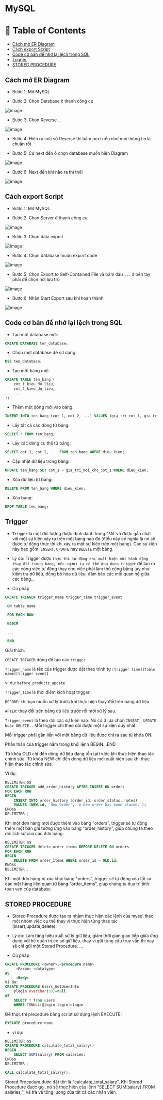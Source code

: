 # MySQL

# :notebook_with_decorative_cover: Table of Contents
- [Cách mở ER Diagram](#cách-mở-er-diagram)
- [Cách export Script](#Cách-export-Script)
- [Code cơ bản để nhớ lại lệch trong SQL](#Code-cơ-bản-để-nhớ-lại-lệch-trong-SQL) 
- [Trigger](#Trigger)
- [STORED PROCEDURE](#STORED-PROCEDURE)

## Cách mở ER Diagram

- Bước 1: Mở MySQL 

- Bước 2: Chọn Database ở thanh công cụ

![image](https://github.com/levietaqviet1/MySQL/assets/85175337/4aeee6d0-8d6a-4c0b-a416-50d9d063a62d)

- Bước 3: Chọn Reverse ...

![image](https://github.com/levietaqviet1/MySQL/assets/85175337/310b9e42-54bc-49e2-851e-522dda77674c)

- Bước 4: Hiện ra cửa sổ Reverse thì bấm next nếu như mọi thông tin là chuẩn rồi

- Bước 5: Cứ next đến ô chọn database muốn hiện Diagram

![image](https://github.com/levietaqviet1/MySQL/assets/85175337/da1b6c78-45d3-4848-9046-9af02547ce32)

- Bước 6: Next đến khi nào ra thì thôi

![image](https://github.com/levietaqviet1/MySQL/assets/85175337/694f3977-0664-4594-a297-1d9c496d963a)

## Cách export Script

- Bước 1: Mở MySQL 

- Bước 2: Chọn Server ở thanh công cụ

![image](https://github.com/levietaqviet1/MySQL/assets/85175337/38607f5f-5129-49c1-b601-8db9814ae4ad)

- Bước 3: Chọn data export

![image](https://github.com/levietaqviet1/MySQL/assets/85175337/43aafdc7-901f-46a2-a09d-25835cb74d0b)

- Bước 4: Chọn database muốn export code

![image](https://github.com/levietaqviet1/MySQL/assets/85175337/110ead5e-02f3-458a-a20a-e337b32f284d)

- Bước 5: Chọn Export to Self-Contained File và bấm dấu `...` ở bên tay phải để chọn nơi lưu trũ

![image](https://github.com/levietaqviet1/MySQL/assets/85175337/83f30ae6-d450-487e-9a5e-d9bd23e75010)

- Bước 6: Nhân Start Export sau khi hoàn thành

![image](https://github.com/levietaqviet1/MySQL/assets/85175337/f294963d-a265-43da-8007-86ed52d43db3)


## Code cơ bản để nhớ lại lệch trong SQL

- Tạo một database mới:

```sql
CREATE DATABASE ten_database;
```

- Chọn một database để sử dụng:

```sql
USE ten_database;
```

- Tạo một bảng mới:

```sql
CREATE TABLE ten_bang (
    cot_1_kieu_du_lieu,
    cot_2_kieu_du_lieu,
    ...
);
```

- Thêm một dòng mới vào bảng:

```sql
INSERT INTO ten_bang (cot_1, cot_2, ...) VALUES (gia_tri_cot_1, gia_tri_cot_2, ...);
```

- Lấy tất cả các dòng từ bảng:

```sql
SELECT * FROM ten_bang;
```
- Lấy các dòng cụ thể từ bảng:

```sql
SELECT cot_1, cot_2, ... FROM ten_bang WHERE dieu_kien;
```

- Cập nhật dữ liệu trong bảng:

```sql
UPDATE ten_bang SET cot_1 = gia_tri_moi_cho_cot_1 WHERE dieu_kien;
```

- Xóa dữ liệu từ bảng:

```sql
DELETE FROM ten_bang WHERE dieu_kien;
```

- Xóa bảng:

```sql
DROP TABLE ten_bang;
```

## Trigger 

- `Trigger` là một đối tượng được định danh trong `CSDL` và được gắn chặt với một sự kiện xảy ra trên một bảng nào đó 
(điều này có nghĩa là nó sẽ được tự động thực thi khi xảy ra một sự kiện trên một bảng). Các sự kiện này bao gồm: `INSERT`, `UPDATE` hay `DELETE` một bảng.

- Lý do: Trigger được `thực thi tự động khi xuất hiện một hành động thay đổi trong bảng, nên người ta có thể ứng dụng trigger` để tạo ra các công việc tự động thay cho việc phải làm thủ công bằng tay như: kiểm tra dữ liệu, đồng bộ hóa dữ liệu, đảm bảo các mối quan hệ giữa các bảng...

- Cú pháp

```sql
CREATE TRIGGER trigger_name trigger_time trigger_event

 ON table_name

 FOR EACH ROW

 BEGIN

 ...

 END
```

Giải thích:

`CREATE TRIGGER` dùng để tạo các `trigger`

`Trigger_name` là tên của trigger được đặt theo trình tự `[trigger time][table name][trigger event]`

ví dụ: `before_products_update`

`Trigger_time` là thời điểm kích hoạt trigger.

`BEFORE`: khi bạn muốn xử lý trước khi thực hiện thay đổi trên bảng dữ liệu.

`AFTER`: thay đổi trên bảng dữ liệu trước rồi mới xử lý sau.

`Trigger_event` là theo dõi các sự kiện nào. Nó có 3 lựa chọn `INSERT, UPDATE hoặc DELETE..` Mỗi trigger chỉ theo dõi được một sự kiện duy nhất.

Mỗi trigger phải gắn liền với một bảng dữ liệu được chỉ ra sau từ khóa ON.

Phần thân của trigger nằm trong khối lệnh BEGIN…END

Từ khóa OLD chỉ đến dòng dữ liệu đang tồn tại trước khi thực hiện thao tác chỉnh sửa. Từ khóa NEW chỉ đến dòng dữ liệu mới xuất hiện sau khi thực hiện thao tác chỉnh sửa.


Ví dụ:

```sql
DELIMITER $$
CREATE TRIGGER add_order_history AFTER INSERT ON orders
FOR EACH ROW
BEGIN
    INSERT INTO order_history (order_id, order_status, notes)
    VALUES (NEW.id, 'New Order', 'A new order has been placed.');
END$$
DELIMITER ;
```

Khi một đơn hàng mới được thêm vào bảng "orders", trigger sẽ tự động thêm một bản ghi tương ứng vào bảng "order_history", giúp chúng ta theo dõi lịch sử của các đơn hàng.

```sql
DELIMITER $$
CREATE TRIGGER delete_order_items BEFORE DELETE ON orders
FOR EACH ROW
BEGIN
    DELETE FROM order_items WHERE order_id = OLD.id;
END$$
DELIMITER ;
```

Khi một đơn hàng bị xóa khỏi bảng "orders", trigger sẽ tự động xóa tất cả các mặt hàng liên quan từ bảng "order_items", giúp chúng ta duy trì tính toàn vẹn của database.

## STORED PROCEDURE

- Stored Procedure được tạo ra nhằm thực hiện các lệnh của mysql theo một nhóm việc cụ thể thay vì thực hiện từng thao tác (insert,update,delete).

- Lý do:  Làm tăng hiệu xuất sử lý giữ liệu, giảm thời gian giao tiếp giữa ứng dụng với hệ quản trị cơ sở giữ liệu. thay vì gửi từng câu truy vấn thì nay sẽ chỉ gửi một Stored Procedure. ...

- Cú pháp

```sql
CREATE PROCEDURE <owner>.<procedure name>
     <Param> <datatype>
AS
     <Body>
Ví dụ:
CREATE PROCEDURE Users_GetUserInfo
    @login nvarchar(30)=null
AS
    SELECT * from users
    WHERE ISNULL(@login,login)=login
```

Để thực thi precedure bằng script sử dụng lệnh EXECUTE:

```sql
EXECUTE procedure_name
```

- ví dụ: 

```sql
DELIMITER $$
CREATE PROCEDURE calculate_total_salary()
BEGIN
    SELECT SUM(salary) FROM salaries;
END$$
DELIMITER ;

CALL calculate_total_salary();

```

Stored Procedure được đặt tên là "calculate_total_salary". Khi Stored Procedure được gọi, nó sẽ thực hiện câu lệnh "SELECT SUM(salary) FROM salaries;", và trả về tổng lương của tất cả các nhân viên.



